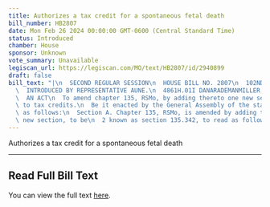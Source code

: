 ```yaml
---
title: Authorizes a tax credit for a spontaneous fetal death
bill_number: HB2807
date: Mon Feb 26 2024 00:00:00 GMT-0600 (Central Standard Time)
status: Introduced
chamber: House
sponsor: Unknown
vote_summary: Unavailable
legiscan_url: https://legiscan.com/MO/text/HB2807/id/2940899
draft: false
bill_text: "|\n  SECOND REGULAR SESSION\n  HOUSE BILL NO. 2807\n  102ND GENERAL ASSEMBLY\n\
  \  INTRODUCED BY REPRESENTATIVE AUNE.\n  4861H.01I DANARADEMANMILLER,ChiefClerk\n\
  \  AN ACT\n  To amend chapter 135, RSMo, by adding thereto one new section relating\
  \ to tax credits.\n  Be it enacted by the General Assembly of the state of Missouri,\
  \ as follows:\n  Section A. Chapter 135, RSMo, is amended by adding thereto one\
  \ new section, to be\n  2 known as section 135.342, to read as follows:"
---
```

Authorizes a tax credit for a spontaneous fetal death

---

## Read Full Bill Text

You can view the full text [here](https://legiscan.com/MO/text/HB2807/id/2940899).
